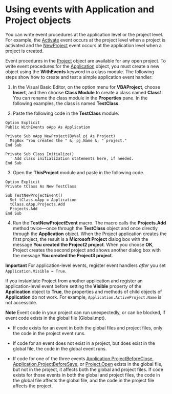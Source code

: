 
# Using events with Application and Project objects


You can write event procedures at the application level or the project level. For example, the [Activate](fd3b89be-ea9a-5574-be1e-01e3d042a4a1.md) event occurs at the project level when a project is activated and the [NewProject](de3c9e06-405a-8f63-6210-013f5d292c20.md) event occurs at the application level when a project is created.

Event procedures in the [Project](855c1ad9-0e84-f274-9e0e-2424e7cab447.md) object are available for any open project. To write event procedures for the [Application](8eb91712-7784-a102-38c0-19bb056c27e9.md) object, you must create a new object using the **WithEvents** keyword in a class module. The following steps show how to create and test a simple application event handler:

1. In the Visual Basic Editor, on the option menu for  **VBAProject**, choose  **Insert**, and then choose  **Class Module** to create a class named **Class1**. You can rename the class module in the **Properties** pane. In the following examples, the class is named **TestClass**.
    
2. Paste the following code in the  **TestClass** module.
    
  ```
  Option Explicit 
Public WithEvents oApp As Application 
 
Private Sub oApp_NewProject(ByVal pj As Project) 
    MsgBox "You created the " &; pj.Name &; " project." 
End Sub 
 
Private Sub Class_Initialize() 
    ' Add class initialization statements here, if needed. 
End Sub 
  ```

3. Open the  **ThisProject** module and paste in the following code.
    
  ```
  Option Explicit 
Private tClass As New TestClass 
 
Sub TestNewProjectEvent() 
    Set tClass.oApp = Application 
    tClass.oApp.Projects.Add 
    Projects.Add 
End Sub
  ```

4. Run the  **TestNewProjectEvent** macro. The macro calls the **Projects.Add** method twice—once through the **TestClass** object and once directly through the **Application** object. When the Project application creates the first project, the result is a **Microsoft Project** dialog box with the message **You created the Project2 project**. When you choose  **OK**, Project creates the second project and shows another dialog box with the message  **You created the Project3 project**.
    

 **Important**  For application-level events, register event handlers  _after_ you set `Application.Visible = True`.

If you instantiate Project from another application and register an application-level event before setting the  **Visible** property of the **Application** object to **True**, the properties and methods of child objects of **Application** do not work. For example, `Application.ActiveProject.Name` is not accessible.

 **Note**  Event code in your project can run unexpectedly, or can be blocked, if event code exists in the global file (Global.mpt).


- If code exists for an event in both the global files and project files, only the code in the project event runs.


    
- If code for an event does not exist in a project, but does exist in the global file, the code in the global event runs.


    
- If code for one of the three events [Application.ProjectBeforeClose](90e75c72-03f9-25ab-1339-94d9ff8933a2.md), [Application.ProjectBeforeSave](406986e7-22f6-109e-1973-f22e81081111.md), or [Project.Open](ff66a69b-4190-ddef-ad39-12a3f9f85b9c.md) exists in the global file, but not in the project, it affects both the global and project files. If code exists for those events in both the global and project files, the code in the global file affects the global file, and the code in the project file affects the project.
    
